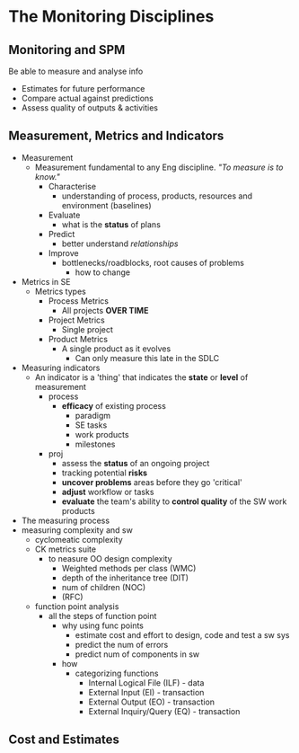 # The Monitoring Disciplines
## Monitoring and SPM
Be able to measure and analyse info

+ Estimates for future performance
+ Compare actual against predictions
+ Assess quality of outputs & activities

## Measurement, Metrics and Indicators
+ Measurement
    * Measurement fundamental to any Eng discipline. _"To measure is to know."_
        - Characterise
            + understanding of process, products, resources and environment (baselines)
        - Evaluate
            +  what is the __status__ of plans
        - Predict
            + better understand _relationships_
        - Improve
            + bottlenecks/roadblocks, root causes of problems
                + how to change
+ Metrics in SE
    * Metrics types
        - Process Metrics
            + All projects __OVER TIME__
        - Project Metrics
            + Single project
        - Product Metrics
            + A single product as it evolves
                * Can only measure this late in the SDLC
+ Measuring indicators
    + An indicator is a 'thing' that indicates the __state__ or __level__ of measurement
        - process
            + __efficacy__ of existing process
                + paradigm
                + SE tasks
                + work products
                + milestones
        - proj
            + assess the __status__ of an ongoing project
            + tracking potential __risks__
            + __uncover problems__ areas before they go 'critical'
            + __adjust__ workflow or tasks
            + __evaluate__ the team's ability to __control quality__ of the SW work products
+ The measuring process
+ measuring complexity and sw
    * cyclomeatic complexity
    * CK metrics suite
        - to neasure OO design complexity
            + Weighted methods per class (WMC)
            + depth of the inheritance tree (DIT)
            + num of children (NOC)
            + (RFC)
    * function point analysis
        - all the steps of function point
            + why using func points
                * estimate cost and effort to design, code and test a sw sys
                * predict the num of errors
                * predict num of components in sw
            + how
                * categorizing functions
                    - Internal Logical File (ILF) - data
                    - External Input (EI) - transaction
                    - External Output (EO) - transaction
                    - External Inquiry/Query (EQ) - transaction



## Cost and Estimates
